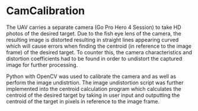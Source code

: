 # CamCalibration
The UAV carries a separate camera (Go Pro Hero 4 Session) to take HD photos of the desired target. Due to the fish eye lens of the camera, the resulting image is distorted resulting in straight lines appearing curved which will cause errors when finding the centroid (in reference to the image frame) of the desired target. To counter this, the camera characteristics and distortion coefficients had to be found in order to undistort the captured image for further processing.

Python with OpenCV was used to calibrate the camera and as well as perform the image undistrtion. The image undistortion script was further implemented into the centroid calculation program which calculates the centroid of the desired target by taking in user input and outputting the centroid of the target in pixels in reference to the image frame.
